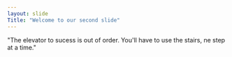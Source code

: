 ```yaml
---
layout: slide
Title: "Welcome to our second slide"
---
```

"The elevator to sucess is out of order. You'll have to use the stairs, ne step at a time."
